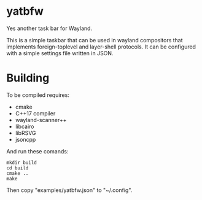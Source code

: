 # yatbfw

Yes another task bar for Wayland.

This is a simple taskbar that can be used in wayland compositors that implements foreign-toplevel and layer-shell protocols. It can be configured with a simple settings file written in JSON.

# Building

To be compiled requires:

- cmake
- C++17 compiler
- wayland-scanner++
- libcairo
- libRSVG
- jsoncpp

And run these comands:
```
mkdir build
cd build
cmake ..
make
```

Then copy "examples/yatbfw.json" to "~/.config".
